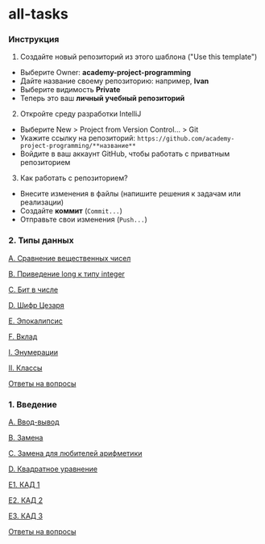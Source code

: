 # all-tasks

### Инструкция

1. Создайте новый репозиторий из этого шаблона ("Use this template")
  * Выберите Owner: **academy-project-programming**
  * Дайте название своему репозиторию: например, **Ivan**
  * Выберите видимость **Private**
  * Теперь это ваш **личный учебный репозиторий**
2. Откройте среду разработки IntelliJ
  * Выберите New > Project from Version Control... > Git
  * Укажите ссылку на репозиторий: `https://github.com/academy-project-programming/**название**`
  * Войдите в ваш аккаунт GitHub, чтобы работать с приватным репозиторием
3. Как работать с репозиторием?
  * Внесите изменения в файлы (напишите решения к задачам или реализации)
  * Создайте **коммит** (`Commit...`)
  * Отправьте свои изменения  (`Push...`)

### 2. Типы данных

[A. Сравнение вещественных чисел](L2_Datatypes/A_Comparison.java)

[B. Приведение long к типу integer](L2_Datatypes/B_DoubleToInteger.java)

[C. Бит в числе](L2_Datatypes/C_Bits.java)

[D. Шифр Цезаря](L2_Datatypes/D_Caesar.java)

[E. Эпокалипсис](L2_Datatypes/E_Epochalypse.java)

[F. Вклад](L2_Datatypes/F_Deposit.java)

[I. Энумерации](L2_Datatypes/I_Enumerations.java)

[II. Классы](L2_Datatypes/II_Classes.java)

[Ответы на вопросы](L2_Datatypes/Questions.md)


### 1. Введение

[A. Ввод-вывод](L1_Introduction/A_InputOutput.java)

[B. Замена](L1_Introduction/B_Swap.java)

[C. Замена для любителей арифметики](L1_Introduction/C_Swap2.java)

[D. Квадратное уравнение](L1_Introduction/D_SquareEquation.java)

[E1. КАД 1](L1_Introduction/E1_KAD.java)

[E2. КАД 2](L1_Introduction/E2_KAD.java)

[E3. КАД 3](L1_Introduction/E3_KAD.java)

[Ответы на вопросы](L1_Introduction/Questions.md)